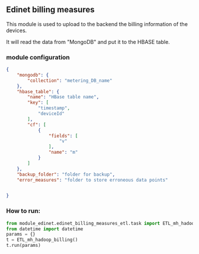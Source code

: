 ## Edinet billing measures

This module is used to upload to the backend the billing information of the devices.

It will read the data from "MongoDB" and put it to the HBASE table.

### module configuration

```json
{
    "mongodb": {
        "collection": "metering_DB_name"
    },
    "hbase_table": {
        "name": "HBase table name",
        "key": [
            "timestamp",
            "deviceId"
        ],
        "cf": [
            {
                "fields": [
                    "v"
                ],
                "name": "m"
            }
        ]
    },
    "backup_folder": "folder for backup",
    "error_measures": "folder to store erroneous data points"


}
```

### How to run:

``` python
from module_edinet.edinet_billing_measures_etl.task import ETL_mh_hadoop_billing
from datetime import datetime
params = {}
t = ETL_mh_hadoop_billing()
t.run(params)
```
 